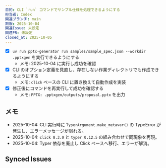 ```yaml
---
目的: CLI `run` コマンドでサンプル仕様を処理できるようにする
担当者: Codex
関連ブランチ: main
期限: 2025-10-04
関連Issue: 未設定
関連PR: 未設定
closed_at: 2025-10-05
---
```


- [x] `uv run pptx-generator run samples/sample_spec.json --workdir .pptxgen` を実行できるようにする
  - メモ: 2025-10-04 に実行し成功を確認
- [x] CLI のオプション定義を見直し、存在しない作業ディレクトリでも作成できるようにする
  - メモ: `click` ベースの CLI に置き換えて自動作成を実装
- [x] 修正後にコマンドを再実行して成功を確認する
  - メモ: `PPTX: .pptxgen/outputs/proposal.pptx` を出力

## メモ
- 2025-10-04: CLI 実行時に `TyperArgument.make_metavar()` の TypeError が発生し、エラーメッセージが崩れる。
- 2025-10-04: `click 8.3.0` と `typer 0.12.5` の組み合わせで同現象を再現。
- 2025-10-04: Typer 依存を廃止し Click ベースへ移行、エラーが解消。

<!-- BEGIN: issues-sync -->
## Synced Issues
<!-- END: issues-sync -->
